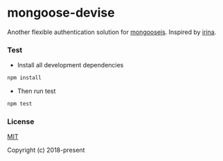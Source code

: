 # mongoose-devise
Another flexible authentication solution for [mongoosejs](http://mongoosejs.com/). Inspired by [irina](https://github.com/lykmapipo/irina).

### Test
* Install all development dependencies
```sh
npm install
```
* Then run test
```sh
npm test
```

### License

[MIT](http://opensource.org/licenses/MIT)

Copyright (c) 2018-present
